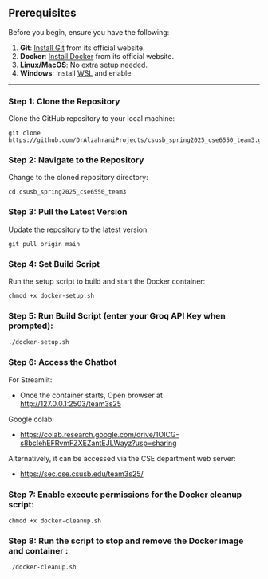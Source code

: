 ## Prerequisites

Before you begin, ensure you have the following:

1. **Git**: [Install Git](https://git-scm.com/) from its official website.
2. **Docker**: [Install Docker](https://www.docker.com) from its official website.
3. **Linux/MacOS**: No extra setup needed.
4. **Windows**: Install [WSL](https://learn.microsoft.com/en-us/windows/wsl/install) and enable

---

### Step 1: Clone the Repository

Clone the GitHub repository to your local machine:

```
git clone https://github.com/DrAlzahraniProjects/csusb_spring2025_cse6550_team3.git
```

### Step 2: Navigate to the Repository

Change to the cloned repository directory:

```
cd csusb_spring2025_cse6550_team3 
```

### Step 3: Pull the Latest Version

Update the repository to the latest version:

```
git pull origin main
```

### Step 4: Set Build Script

Run the setup script to build and start the Docker container:

```
chmod +x docker-setup.sh
```

### Step 5: Run Build Script (enter your Groq API Key when prompted):

```
./docker-setup.sh
```

### Step 6: Access the Chatbot

For Streamlit:

- Once the container starts, Open browser at http://127.0.0.1:2503/team3s25
  
Google colab:

- https://colab.research.google.com/drive/1OICG-s8bcIehEFRvmFZXEZantEJLWayz?usp=sharing

Alternatively, it can be accessed via the CSE department web server:

- https://sec.cse.csusb.edu/team3s25/

### Step 7: Enable execute permissions for the Docker cleanup script:

```
chmod +x docker-cleanup.sh
```

### Step 8: Run the script to stop and remove the Docker image and container :

```
./docker-cleanup.sh
```
